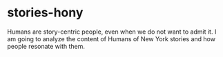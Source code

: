 # stories-hony
Humans are story-centric people, even when we do not want to admit it. I am going to analyze the content of Humans of New York stories and how people resonate with them.
